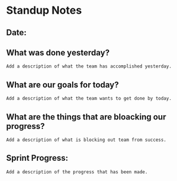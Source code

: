 # Standup Notes

## Date:

## What was done yesterday?

    Add a description of what the team has accomplished yesterday.

## What are our goals for today?

    Add a description of what the team wants to get done by today.

## What are the things that are bloacking our progress?

    Add a description of what is blocking out team from success.

## Sprint Progress:

    Add a description of the progress that has been made.